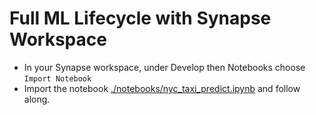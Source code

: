 # Full ML Lifecycle with Synapse Workspace

* In your Synapse workspace, under Develop then Notebooks choose `Import Notebook`
* Import the notebook [./notebooks/nyc_taxi_predict.ipynb](./notebooks/nyc_taxi_predict.ipynb) and follow along.  
